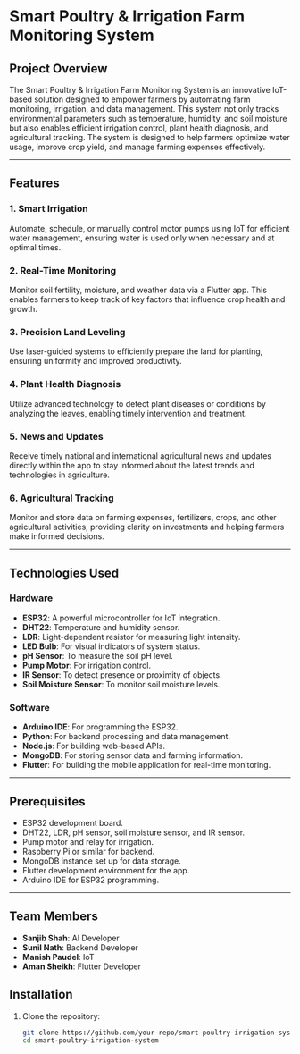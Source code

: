 # Smart Poultry & Irrigation Farm Monitoring System  

## Project Overview  
The Smart Poultry & Irrigation Farm Monitoring System is an innovative IoT-based solution designed to empower farmers by automating farm monitoring, irrigation, and data management. This system not only tracks environmental parameters such as temperature, humidity, and soil moisture but also enables efficient irrigation control, plant health diagnosis, and agricultural tracking. The system is designed to help farmers optimize water usage, improve crop yield, and manage farming expenses effectively.

---

## Features  

### 1. **Smart Irrigation**  
Automate, schedule, or manually control motor pumps using IoT for efficient water management, ensuring water is used only when necessary and at optimal times.

### 2. **Real-Time Monitoring**  
Monitor soil fertility, moisture, and weather data via a Flutter app. This enables farmers to keep track of key factors that influence crop health and growth.

### 3. **Precision Land Leveling**  
Use laser-guided systems to efficiently prepare the land for planting, ensuring uniformity and improved productivity.

### 4. **Plant Health Diagnosis**  
Utilize advanced technology to detect plant diseases or conditions by analyzing the leaves, enabling timely intervention and treatment.

### 5. **News and Updates**  
Receive timely national and international agricultural news and updates directly within the app to stay informed about the latest trends and technologies in agriculture.

### 6. **Agricultural Tracking**  
Monitor and store data on farming expenses, fertilizers, crops, and other agricultural activities, providing clarity on investments and helping farmers make informed decisions.

---

## Technologies Used  

### **Hardware**  
- **ESP32**: A powerful microcontroller for IoT integration.  
- **DHT22**: Temperature and humidity sensor.  
- **LDR**: Light-dependent resistor for measuring light intensity.  
- **LED Bulb**: For visual indicators of system status.  
- **pH Sensor**: To measure the soil pH level.  
- **Pump Motor**: For irrigation control.  
- **IR Sensor**: To detect presence or proximity of objects.  
- **Soil Moisture Sensor**: To monitor soil moisture levels.

### **Software**  
- **Arduino IDE**: For programming the ESP32.  
- **Python**: For backend processing and data management.  
- **Node.js**: For building web-based APIs.  
- **MongoDB**: For storing sensor data and farming information.  
- **Flutter**: For building the mobile application for real-time monitoring.

---

## Prerequisites  
- ESP32 development board.  
- DHT22, LDR, pH sensor, soil moisture sensor, and IR sensor.  
- Pump motor and relay for irrigation.  
- Raspberry Pi or similar for backend.  
- MongoDB instance set up for data storage.  
- Flutter development environment for the app.  
- Arduino IDE for ESP32 programming.

---

## Team Members
- **Sanjib Shah**: AI Developer  
- **Sunil Nath**: Backend Developer  
- **Manish Paudel**: IoT  
- **Aman Sheikh**: Flutter Developer

## Installation  

1. Clone the repository:  
   ```bash
   git clone https://github.com/your-repo/smart-poultry-irrigation-system.git
   cd smart-poultry-irrigation-system
